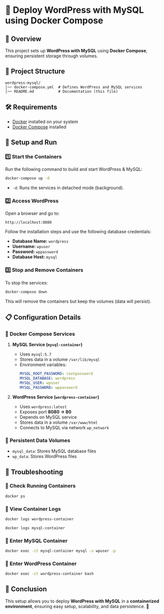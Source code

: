 # 🚀 Deploy WordPress with MySQL using Docker Compose

## 📌 Overview
This project sets up **WordPress with MySQL** using **Docker Compose**, ensuring persistent storage through volumes.

## 📂 Project Structure
```
wordpress-mysql/
│── docker-compose.yml  # Defines WordPress and MySQL services
│── README.md           # Documentation (this file)
```

## 🛠️ Requirements
- [Docker](https://www.docker.com/get-started) installed on your system
- [Docker Compose](https://docs.docker.com/compose/install/) installed

## 🚀 Setup and Run
### 1️⃣ **Start the Containers**
Run the following command to build and start WordPress & MySQL:
```sh
docker-compose up -d
```
- `-d`: Runs the services in detached mode (background).

### 2️⃣ **Access WordPress**
Open a browser and go to:
```
http://localhost:8080
```
Follow the installation steps and use the following database credentials:
- **Database Name:** `wordpress`
- **Username:** `wpuser`
- **Password:** `wppassword`
- **Database Host:** `mysql`

### 3️⃣ **Stop and Remove Containers**
To stop the services:
```sh
docker-compose down
```
This will remove the containers but keep the volumes (data will persist).

## 📋 Configuration Details
### 🔹 **Docker Compose Services**
1. **MySQL Service (`mysql-container`)**
   - Uses `mysql:5.7`
   - Stores data in a volume `/var/lib/mysql`
   - Environment variables:
     ```yaml
     MYSQL_ROOT_PASSWORD: rootpassword
     MYSQL_DATABASE: wordpress
     MYSQL_USER: wpuser
     MYSQL_PASSWORD: wppassword
     ```

2. **WordPress Service (`wordpress-container`)**
   - Uses `wordpress:latest`
   - Exposes port **8080 → 80**
   - Depends on MySQL service
   - Stores data in a volume `/var/www/html`
   - Connects to MySQL via network `wp_network`

### 🔹 **Persistent Data Volumes**
- `mysql_data`: Stores MySQL database files
- `wp_data`: Stores WordPress files

## 🛑 Troubleshooting
### 🔹 Check Running Containers
```sh
docker ps
```

### 🔹 View Container Logs
```sh
docker logs wordpress-container
```
```sh
docker logs mysql-container
```

### 🔹 Enter MySQL Container
```sh
docker exec -it mysql-container mysql -u wpuser -p
```

### 🔹 Enter WordPress Container
```sh
docker exec -it wordpress-container bash
```

## 🎯 Conclusion
This setup allows you to deploy **WordPress with MySQL** in a **containerized environment**, ensuring easy setup, scalability, and data persistence. 🚀

